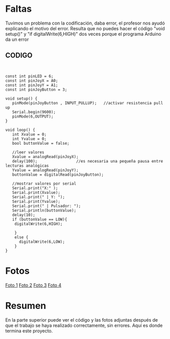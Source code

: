 # Faltas

Tuvimos un problema con la codificación, daba error, el profesor nos ayudó explicando el motivo del error. Resulta que no puedes hacer el código "void setup()" y "if digitalWrite(6,HIGH)" dos veces porque el programa Arduino da un error

## CODIGO 
```


const int pinLED = 6;
const int pinJoyX = A0;
const int pinJoyY = A1;
const int pinJoyButton = 3;

void setup() {
   pinMode(pinJoyButton , INPUT_PULLUP);   //activar resistencia pull up 
   Serial.begin(9600);
   pinMode(6,OUTPUT);
}

void loop() {
   int Xvalue = 0;
   int Yvalue = 0;
   bool buttonValue = false;

   //leer valores
   Xvalue = analogRead(pinJoyX);
   delay(100);                 //es necesaria una pequeña pausa entre lecturas analógicas
   Yvalue = analogRead(pinJoyY);
   buttonValue = digitalRead(pinJoyButton);

   //mostrar valores por serial
   Serial.print("X:" );
   Serial.print(Xvalue);
   Serial.print(" | Y: ");
   Serial.print(Yvalue);
   Serial.print(" | Pulsador: ");
   Serial.println(buttonValue);
   delay(10);
   if (buttonValue == LOW){
    digitalWrite(6,HIGH);
  
    }
    else {
      digitalWrite(6,LOW);
    }
}
```
# Fotos 

[Foto 1](https://drive.google.com/file/d/1AKpkOiNwWM-hHyJ9z8lMx0r6aU72QSqZ/view)
[Foto 2](https://drive.google.com/file/d/1AKpkOiNwWM-hHyJ9z8lMx0r6aU72QSqZ/view)
[Foto 3](https://drive.google.com/file/d/1AIGKlmKzi6gtdltBFWOyUkdMoHWi8rYz/view)
[Foto 4](https://drive.google.com/file/d/1AfiqEdxSduZo4fibcxITp3imXihwUXks/view)

# Resumen
En la parte superior puede ver el código y las fotos adjuntas después de que el trabajo se haya realizado correctamente, sin errores. Aquí es donde termina este proyecto.
